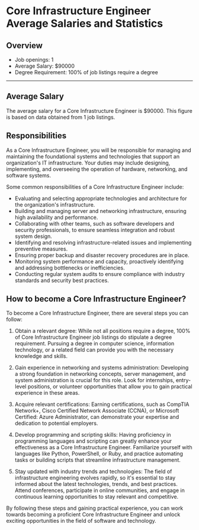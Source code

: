 # Core Infrastructure Engineer Average Salaries and Statistics

## Overview
- Job openings: 1
- Average Salary: $90000
- Degree Requirement: 100% of job listings require a degree
---

## Average Salary
The average salary for a Core Infrastructure Engineer is $90000. This figure is based on data obtained from 1 job listings.

## Responsibilities
As a Core Infrastructure Engineer, you will be responsible for managing and maintaining the foundational systems and technologies that support an organization's IT infrastructure. Your duties may include designing, implementing, and overseeing the operation of hardware, networking, and software systems.

Some common responsibilities of a Core Infrastructure Engineer include:

- Evaluating and selecting appropriate technologies and architecture for the organization's infrastructure.
- Building and managing server and networking infrastructure, ensuring high availability and performance.
- Collaborating with other teams, such as software developers and security professionals, to ensure seamless integration and robust system design.
- Identifying and resolving infrastructure-related issues and implementing preventive measures.
- Ensuring proper backup and disaster recovery procedures are in place.
- Monitoring system performance and capacity, proactively identifying and addressing bottlenecks or inefficiencies.
- Conducting regular system audits to ensure compliance with industry standards and security best practices.

## How to become a Core Infrastructure Engineer?
To become a Core Infrastructure Engineer, there are several steps you can follow:

1. Obtain a relevant degree: While not all positions require a degree, 100% of Core Infrastructure Engineer job listings do stipulate a degree requirement. Pursuing a degree in computer science, information technology, or a related field can provide you with the necessary knowledge and skills.

2. Gain experience in networking and systems administration: Developing a strong foundation in networking concepts, server management, and system administration is crucial for this role. Look for internships, entry-level positions, or volunteer opportunities that allow you to gain practical experience in these areas.

3. Acquire relevant certifications: Earning certifications, such as CompTIA Network+, Cisco Certified Network Associate (CCNA), or Microsoft Certified: Azure Administrator, can demonstrate your expertise and dedication to potential employers.

4. Develop programming and scripting skills: Having proficiency in programming languages and scripting can greatly enhance your effectiveness as a Core Infrastructure Engineer. Familiarize yourself with languages like Python, PowerShell, or Ruby, and practice automating tasks or building scripts that streamline infrastructure management.

5. Stay updated with industry trends and technologies: The field of infrastructure engineering evolves rapidly, so it's essential to stay informed about the latest technologies, trends, and best practices. Attend conferences, participate in online communities, and engage in continuous learning opportunities to stay relevant and competitive.

By following these steps and gaining practical experience, you can work towards becoming a proficient Core Infrastructure Engineer and unlock exciting opportunities in the field of software and technology.